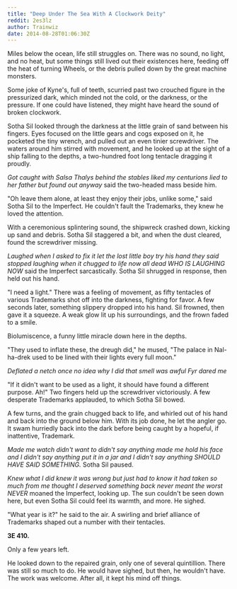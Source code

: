 ```yaml
---
title: "Deep Under The Sea With A Clockwork Deity"
reddit: 2es3lz
author: Trainwiz
date: 2014-08-28T01:06:30Z
---
```


Miles below the ocean, life still struggles on. There was no sound, no light, and no heat, but some things still lived out their existences here, feeding off the heat of turning Wheels, or the debris pulled down by the great machine monsters.

Some joke of Kyne's, full of teeth, scurried past two crouched figure in the pressurized dark, which minded not the cold, or the darkness, or the pressure. If one could have listened, they might have heard the sound of broken clockwork.

Sotha Sil looked through the darkness at the little grain of sand between his fingers. Eyes focused on the little gears and cogs exposed on it, he pocketed the tiny wrench, and pulled out an even tinier screwdriver. The waters around him stirred with movement, and he looked up at the sight of a ship falling to the depths, a two-hundred foot long tentacle dragging it proudly.

*Got caught with Salsa Thalys behind the stables liked my centurions lied to her father but found out anyway* said the two-headed mass beside him.

"Oh leave them alone, at least they enjoy their jobs, unlike some," said Sotha Sil to the Imperfect. He couldn't fault the Trademarks, they knew he loved the attention.

With a ceremonious splintering sound, the shipwreck crashed down, kicking up sand and debris. Sotha Sil staggered a bit, and when the dust cleared, found the screwdriver missing. 

*Laughed when I asked to fix it let the lost little boy try his hand they said stopped laughing when it chugged to life now all dead WHO IS LAUGHING NOW* said the Imperfect sarcastically. Sotha Sil shrugged in response, then held out his hand. 

"I need a light."
There was a feeling of movement, as fifty tentacles of various Trademarks shot off into the darkness, fighting for favor. A few seconds later, something slippery dropped into his hand. Sil frowned, then gave it a squeeze. A weak glow lit up his surroundings, and the frown faded to a smile.

Biolumiscence, a funny little miracle down here in the depths. 

"They used to inflate these, the dreugh did," he mused, "The palace in Nal-ha-drek used to be lined with their lights every full moon."

*Deflated a netch once no idea why I did that smell was awful Fyr dared me*

"If it didn't want to be used as a light, it should have found a different purpose. Ah!" Two fingers held up the screwdriver victoriously. A few desperate Trademarks applauded, to which Sotha Sil bowed.
 
A few turns, and the grain chugged back to life, and whirled out of his hand and back into the ground below him.
With its job done, he let the angler go. It swam hurriedly back into the dark before being caught by a hopeful, if inattentive, Trademark.

*Made me watch didn't want to didn't say anything made me hold his face and I didn't say anything put it in a jar and I didn't say anything SHOULD HAVE SAID SOMETHING.*
Sotha Sil paused.

*Knew what I did knew it was wrong but just had to know it had taken so much from me thought I deserved something back never meant the worst NEVER* moaned the Imperfect, looking up. The sun couldn't be seen down here, but even Sotha Sil could feel its warmth, and more.
He sighed.

"What year is it?" he said to the air. A swirling and brief alliance of Trademarks shaped out a number with their tentacles. 

**3E 410.**

 Only a few years left. 

He looked down to the repaired grain, only one of several quintillion. There was still so much to do.
He would have sighed, but then, he wouldn't have. The work was welcome. After all, it kept his mind off things.
